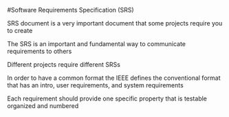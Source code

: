 #Software Requirements Specification (SRS)

SRS document is a very important document that some projects require you to create

The SRS is an important and fundamental way to communicate requirements to others

Different projects require different SRSs

In order to have a common format the IEEE defines the conventional format that has an intro, user requirements, and system requirements

Each requirement should provide one specific property that is testable organized and numbered
